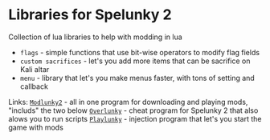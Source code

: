 # Libraries for Spelunky 2

Collection of lua libraries to help with modding in lua

- `flags` - simple functions that use bit-wise operators to modify flag fields
- `custom sacrifices` - let's you add more items that can be sacrifice on Kali altar
- `menu` - library that let's you make menus faster, with tons of setting and callback

Links:
[`Modlunky2`](https://github.com/spelunky-fyi/modlunky2) - all in one program for downloading and playing mods, "includs" the two below
[`Overlunky`](https://github.com/spelunky-fyi/overlunky) - cheat program for Spelunky 2 that also alows you to run scripts
[`Playlunky`](https://github.com/spelunky-fyi/Playlunky) - injection program that let's you start the game with mods
